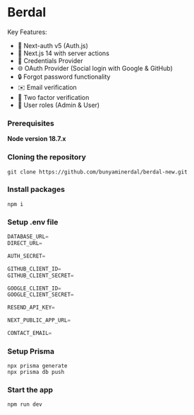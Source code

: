 # Berdal

Key Features:
- 🔐 Next-auth v5 (Auth.js)
- 🚀 Next.js 14 with server actions
- 🔑 Credentials Provider
- 🌐 OAuth Provider (Social login with Google & GitHub)
- 🔒 Forgot password functionality
- ✉️ Email verification
- 📱 Two factor verification
- 👥 User roles (Admin & User)

### Prerequisites

**Node version 18.7.x**

### Cloning the repository

```shell
git clone https://github.com/bunyaminerdal/berdal-new.git
```

### Install packages

```shell
npm i
```

### Setup .env file


```js
DATABASE_URL=
DIRECT_URL=

AUTH_SECRET=

GITHUB_CLIENT_ID=
GITHUB_CLIENT_SECRET=

GOOGLE_CLIENT_ID=
GOOGLE_CLIENT_SECRET=

RESEND_API_KEY=

NEXT_PUBLIC_APP_URL=

CONTACT_EMAIL=
```

### Setup Prisma
```shell
npx prisma generate
npx prisma db push
```

### Start the app

```shell
npm run dev
```

